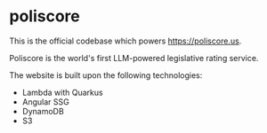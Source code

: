 # poliscore

This is the official codebase which powers https://poliscore.us.

Poliscore is the world's first LLM-powered legislative rating service.

The website is built upon the following technologies:

- Lambda with Quarkus
- Angular SSG
- DynamoDB
- S3
